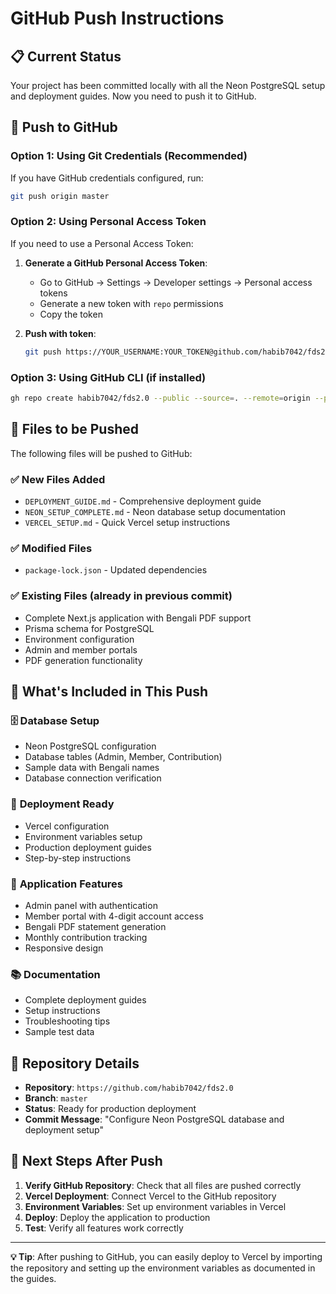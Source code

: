# GitHub Push Instructions

## 📋 Current Status

Your project has been committed locally with all the Neon PostgreSQL setup and deployment guides. Now you need to push it to GitHub.

## 🚀 Push to GitHub

### Option 1: Using Git Credentials (Recommended)

If you have GitHub credentials configured, run:

```bash
git push origin master
```

### Option 2: Using Personal Access Token

If you need to use a Personal Access Token:

1. **Generate a GitHub Personal Access Token**:
   - Go to GitHub → Settings → Developer settings → Personal access tokens
   - Generate a new token with `repo` permissions
   - Copy the token

2. **Push with token**:
   ```bash
   git push https://YOUR_USERNAME:YOUR_TOKEN@github.com/habib7042/fds2.0.git master
   ```

### Option 3: Using GitHub CLI (if installed)

```bash
gh repo create habib7042/fds2.0 --public --source=. --remote=origin --push
```

## 📁 Files to be Pushed

The following files will be pushed to GitHub:

### ✅ **New Files Added**
- `DEPLOYMENT_GUIDE.md` - Comprehensive deployment guide
- `NEON_SETUP_COMPLETE.md` - Neon database setup documentation
- `VERCEL_SETUP.md` - Quick Vercel setup instructions

### ✅ **Modified Files**
- `package-lock.json` - Updated dependencies

### ✅ **Existing Files** (already in previous commit)
- Complete Next.js application with Bengali PDF support
- Prisma schema for PostgreSQL
- Environment configuration
- Admin and member portals
- PDF generation functionality

## 🎯 What's Included in This Push

### 🗄️ **Database Setup**
- Neon PostgreSQL configuration
- Database tables (Admin, Member, Contribution)
- Sample data with Bengali names
- Database connection verification

### 🚀 **Deployment Ready**
- Vercel configuration
- Environment variables setup
- Production deployment guides
- Step-by-step instructions

### 📱 **Application Features**
- Admin panel with authentication
- Member portal with 4-digit account access
- Bengali PDF statement generation
- Monthly contribution tracking
- Responsive design

### 📚 **Documentation**
- Complete deployment guides
- Setup instructions
- Troubleshooting tips
- Sample test data

## 🔐 **Repository Details**

- **Repository**: `https://github.com/habib7042/fds2.0`
- **Branch**: `master`
- **Status**: Ready for production deployment
- **Commit Message**: "Configure Neon PostgreSQL database and deployment setup"

## 🎉 **Next Steps After Push**

1. **Verify GitHub Repository**: Check that all files are pushed correctly
2. **Vercel Deployment**: Connect Vercel to the GitHub repository
3. **Environment Variables**: Set up environment variables in Vercel
4. **Deploy**: Deploy the application to production
5. **Test**: Verify all features work correctly

---

**💡 Tip**: After pushing to GitHub, you can easily deploy to Vercel by importing the repository and setting up the environment variables as documented in the guides.